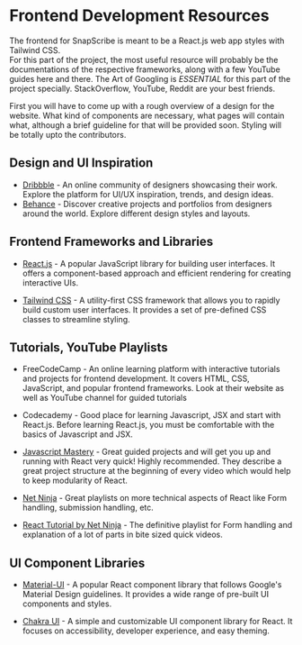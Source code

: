 # Frontend Development Resources
The frontend for SnapScribe is meant to be a React.js web app styles with Tailwind CSS.  
For this part of the project, the most useful resource will probably be the documentations of the respective frameworks, along with a few YouTube guides here and there. The Art of Googling is *ESSENTIAL* for this part of the project specially. StackOverflow, YouTube, Reddit are your best friends.

First you will have to come up with a rough overview of a design for the website. What kind of components are necessary, what pages will contain what, although a brief guideline for that will be provided soon. Styling will be totally upto the contributors.

## Design and UI Inspiration
- [Dribbble](https://dribbble.com/) - An online community of designers showcasing their work. Explore the platform for UI/UX inspiration, trends, and design ideas.
- [Behance](https://www.behance.net/) - Discover creative projects and portfolios from designers around the world. Explore different design styles and layouts.

## Frontend Frameworks and Libraries
- [React.js](https://react.dev/learn) - A popular JavaScript library for building user interfaces. It offers a component-based approach and efficient rendering for creating interactive UIs.

- [Tailwind CSS](https://tailwindcss.com/docs/installation) - A utility-first CSS framework that allows you to rapidly build custom user interfaces. It provides a set of pre-defined CSS classes to streamline styling.

## Tutorials, YouTube Playlists
- FreeCodeCamp - An online learning platform with interactive tutorials and projects for frontend development. It covers HTML, CSS, JavaScript, and popular frontend frameworks. Look at their website as well as YouTube channel for guided tutorials

- Codecademy - Good place for learning Javascript, JSX and start with React.js. Before learning React.js, you must be comfortable with the basics of Javascript and JSX.

- [Javascript Mastery](https://www.youtube.com/@javascriptmastery) - Great guided projects and will get you up and running with React very quick! Highly recommended. They describe a great project structure at the beginning of every video which would help to keep modularity of React.

- [Net Ninja](https://www.youtube.com/@NetNinja) - Great playlists on more technical aspects of React like Form handling, submission handling, etc.

- [React Tutorial by Net Ninja](https://www.youtube.com/playlist?list=PL4cUxeGkcC9gZD-Tvwfod2gaISzfRiP9d) - The definitive playlist for Form handling and explanation of a lot of parts in bite sized quick videos.

## UI Component Libraries
- [Material-UI](https://mui.com/material-ui/getting-started/overview/) - A popular React component library that follows Google's Material Design guidelines. It provides a wide range of pre-built UI components and styles.

- [Chakra UI](https://chakra-ui.com/getting-started) - A simple and customizable UI component library for React. It focuses on accessibility, developer experience, and easy theming.